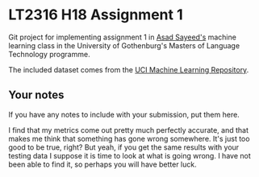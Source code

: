 # LT2316 H18 Assignment 1

Git project for implementing assignment 1 in [Asad Sayeed's](https://asayeed.github.io) machine learning class in the University of Gothenburg's Masters
of Language Technology programme.

The included dataset comes from the [UCI Machine Learning Repository](https://archive.ics.uci.edu/ml/datasets/Balance+Scale).

## Your notes

If you have any notes to include with your submission, put them here.

I find that my metrics come out pretty much perfectly accurate, and that makes me think that something has gone wrong somewhere. It's just too good to be true, right? But yeah, if you get the same results with your testing data I suppose it is time to look at what is going wrong. I have not been able to find it, so perhaps you will have better luck.
